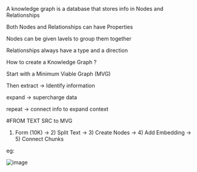 A knowledge graph is a database that stores info in Nodes and Relationships

Both Nodes and Relationships can have Properties

Nodes can be given lavels to group them together

Relationships always have a type and a direction


How to create a Knowledge Graph ?

Start with a Minimum Viable Graph (MVG) 

Then extract -> Identify information 

expand -> supercharge data

repeat -> connect info to expand context


#FROM TEXT SRC to MVG

1) Form (10K)  ->  2) Split Text   ->    3) Create Nodes   ->   4) Add Embedding   ->    5) Connect Chunks  


eg: 

![image](https://github.com/user-attachments/assets/ba1cfab0-cbc5-44a5-bd90-b43a3d075a6d)

